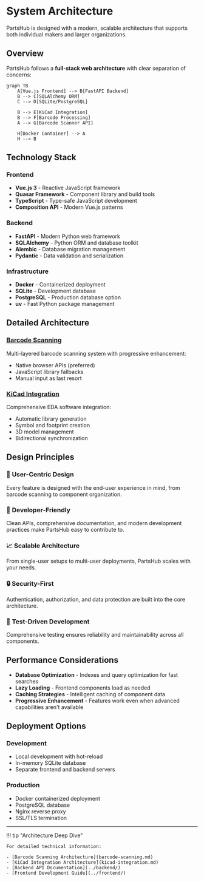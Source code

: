 # System Architecture

PartsHub is designed with a modern, scalable architecture that supports both individual makers and larger organizations.

## Overview

PartsHub follows a **full-stack web architecture** with clear separation of concerns:

```mermaid
graph TB
    A[Vue.js Frontend] --> B[FastAPI Backend]
    B --> C[SQLAlchemy ORM]
    C --> D[SQLite/PostgreSQL]

    B --> E[KiCad Integration]
    B --> F[Barcode Processing]
    A --> G[Barcode Scanner API]

    H[Docker Container] --> A
    H --> B
```

## Technology Stack

### Frontend
- **Vue.js 3** - Reactive JavaScript framework
- **Quasar Framework** - Component library and build tools
- **TypeScript** - Type-safe JavaScript development
- **Composition API** - Modern Vue.js patterns

### Backend
- **FastAPI** - Modern Python web framework
- **SQLAlchemy** - Python ORM and database toolkit
- **Alembic** - Database migration management
- **Pydantic** - Data validation and serialization

### Infrastructure
- **Docker** - Containerized deployment
- **SQLite** - Development database
- **PostgreSQL** - Production database option
- **uv** - Fast Python package management

## Detailed Architecture

### [Barcode Scanning](barcode-scanning.md)
Multi-layered barcode scanning system with progressive enhancement:
- Native browser APIs (preferred)
- JavaScript library fallbacks
- Manual input as last resort

### [KiCad Integration](kicad-integration.md)
Comprehensive EDA software integration:
- Automatic library generation
- Symbol and footprint creation
- 3D model management
- Bidirectional synchronization

## Design Principles

### 🎯 **User-Centric Design**
Every feature is designed with the end-user experience in mind, from barcode scanning to component organization.

### 🔧 **Developer-Friendly**
Clean APIs, comprehensive documentation, and modern development practices make PartsHub easy to contribute to.

### 📈 **Scalable Architecture**
From single-user setups to multi-user deployments, PartsHub scales with your needs.

### 🔒 **Security-First**
Authentication, authorization, and data protection are built into the core architecture.

### 🧪 **Test-Driven Development**
Comprehensive testing ensures reliability and maintainability across all components.

## Performance Considerations

- **Database Optimization** - Indexes and query optimization for fast searches
- **Lazy Loading** - Frontend components load as needed
- **Caching Strategies** - Intelligent caching of component data
- **Progressive Enhancement** - Features work even when advanced capabilities aren't available

## Deployment Options

### Development
- Local development with hot-reload
- In-memory SQLite database
- Separate frontend and backend servers

### Production
- Docker containerized deployment
- PostgreSQL database
- Nginx reverse proxy
- SSL/TLS termination

---

!!! tip "Architecture Deep Dive"

    For detailed technical information:

    - [Barcode Scanning Architecture](barcode-scanning.md)
    - [KiCad Integration Architecture](kicad-integration.md)
    - [Backend API Documentation](../backend/)
    - [Frontend Development Guide](../frontend/)